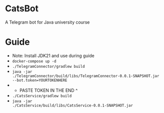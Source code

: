# CatsBot
A Telegram bot for Java university course

# Guide
* Note: Install JDK21 and use during guide
* <code>docker-compose up -d</code>
* <code>./TelegramConnector/gradlew build</code>
* <code>java -jar ./TelegramConnector/build/libs/TelegramConnector-0.0.1-SNAPSHOT.jar --bot.token=YOURTOKENHERE</code>
* * PASTE TOKEN IN THE END ^
* <code>./CatsService/gradlew build</code>
* <code>java -jar ./CatsService/build/libs/CatsService-0.0.1-SNAPSHOT.jar</code>
